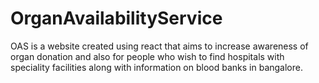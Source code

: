 # OrganAvailabilityService
OAS is a website created using react that aims to increase awareness of organ donation and also for people who wish to find hospitals with speciality facilities along with information on blood banks in bangalore.
